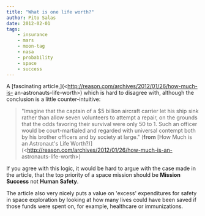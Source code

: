 ```yaml
---
title: "What is one life worth?"
author: Pito Salas
date: 2012-02-01
tags:
    - insurance
    - mars
    - moon-tag
    - nasa
    - probability
    - space
    - success
---
```




A [fascinating article,](<http://reason.com/archives/2012/01/26/how-much-is-
an-astronauts-life-worth>) which is hard to disagree with, although the
conclusion is a little counter-intuitive:

> "Imagine that the captain of a $5 billion aircraft carrier let his ship sink
> rather than allow seven volunteers to attempt a repair, on the grounds that
> the odds favoring their survival were only 50 to 1. Such an officer would be
> court-martialed and regarded with universal contempt both by his brother
> officers and by society at large." (**from** [How Much is an Astronaut's
> Life Worth?)](<http://reason.com/archives/2012/01/26/how-much-is-an-
> astronauts-life-worth>)

If you agree with this logic, it would be hard to argue with the case made in
the article, that the top priority of a space mission should be **Mission
Success** not **Human Safety**.

The article also very nicely puts a value on 'excess' expenditures for safety
in space exploration by looking at how many lives could have been saved if
those funds were spent on, for example, healthcare or immunizations.


